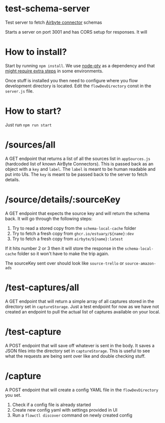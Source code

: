 # test-schema-server

Test server to fetch [Airbyte connector](https://airbyte.io/connectors) schemas

Starts a server on port 3001 and has CORS setup for responses. It will

# How to install?

Start by running `npm install`. We use [node-pty](https://github.com/microsoft/node-pty) as a dependency and that [might require extra steps](https://github.com/microsoft/node-pty/blob/main/README.md#dependencies) in some environments.

Once stuff is installed you then need to configure where you flow development directory is located. Edit the `flowDevDirectory` const in the `server.js` file.

# How to start?

Just run `npm run start`

# /sources/all

A GET endpoint that returns a list of all the sources list in `appSources.js` (hardcoded list of known AirByte Connectors). This is passed back as an object with a `key` and `label`. The `label` is meant to be human readable and put into UIs. The `key` is meant to be passed back to the server to fetch details.

# /source/details/:sourceKey

A GET endpoint that expects the source key and will return the schema back. It will go through the following steps:

1. Try to read a stored copy from the `schema-local-cache` folder
2. Try to fetch a fresh copy from `ghcr.io/estuary/${name}:dev`
3. Try to fetch a fresh copy from `airbyte/${name}:latest`

If it hits number 2 or 3 then it will store the response in the `schema-local-cache` folder so it won't have to make the trip again.

The sourceKey sent over should look like `source-trello` or `source-amazon-ads`

# /test-captures/all

A GET endpoint that will return a simple array of all captures stored in the directory set in `captureStorage`. Just a test endpoint for now as we have not created an endpoint to pull the actual list of captures available on your local.

# /test-capture

A POST endpoint that will save off whatever is sent in the body. It saves a JSON files into the directory set in `captureStorage`. This is useful to see what the requests are being sent over like and double checking stuff.

# /capture

A POST endpoint that will create a config YAML file in the `flowDevDirectory` you set.

1. Check if a config file is already started
2. Create new config yaml with settings provided in UI
3. Run a `flowctl discover` command on newly created config
